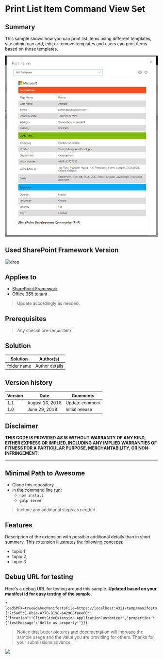 # Print List Item Command View Set

## Summary
This sample shows how you can print list items using different templates, site admin can add, edit or remove templates and users can print items based on those templates.

![react-command-print](./assets/screenshot.png)

## Used SharePoint Framework Version 
![drop](https://img.shields.io/badge/version-GA-green.svg)

## Applies to

* [SharePoint Framework](https://dev.office.com/sharepoint)
* [Office 365 tenant](https://dev.office.com/sharepoint/docs/spfx/set-up-your-development-environment)

> Update accordingly as needed.

## Prerequisites
 
> Any special pre-requisites?

## Solution

Solution|Author(s)
--------|---------
folder name | Author details

## Version history

Version|Date|Comments
-------|----|--------
1.1|August 10, 2018|Update comment
1.0|June 29, 2018|Initial release

## Disclaimer
**THIS CODE IS PROVIDED *AS IS* WITHOUT WARRANTY OF ANY KIND, EITHER EXPRESS OR IMPLIED, INCLUDING ANY IMPLIED WARRANTIES OF FITNESS FOR A PARTICULAR PURPOSE, MERCHANTABILITY, OR NON-INFRINGEMENT.**

---

## Minimal Path to Awesome

- Clone this repository
- in the command line run:
  - `npm install`
  - `gulp serve`

> Include any additional steps as needed.

## Features
Description of the extension with possible additional details than in short summary.
This extension illustrates the following concepts:

- topic 1
- topic 2
- topic 3

## Debug URL for testing
Here's a debug URL for testing around this sample. **Updated based on your manifest id for easy testing of the sample**.

```
?loadSPFX=true&debugManifestsFile=https://localhost:4321/temp/manifests.js&customActions={"7c5a85c1-8b1e-4370-8198-642908faee60":{"location":"ClientSideExtension.ApplicationCustomizer","properties":{"testMessage":"Hello as property!"}}}
```

> Notice that better pictures and documentation will increase the sample usage and the value you are providing for others. Thanks for your submissions advance.

<img src="https://telemetry.sharepointpnp.com/sp-dev-fx-extensions/samples/readme-template" />
